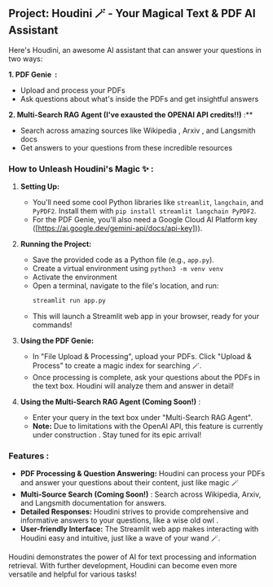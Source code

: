 ## Project: Houdini 🪄 - Your Magical Text & PDF AI Assistant

Here's Houdini, an awesome AI assistant that can answer your questions in two ways:

**1. PDF Genie ‍ :** 

   - Upload and process your PDFs 
   - Ask questions about what's inside the PDFs and get insightful answers 

**2. Multi-Search RAG Agent   (I've exausted the OPENAI API credits!!)** :**

   - Search across amazing sources like Wikipedia , Arxiv , and Langsmith docs  
   - Get answers to your questions from these incredible resources   

### How to Unleash Houdini's Magic ✨ :

1. **Setting Up:**

   - You'll need some cool Python libraries like `streamlit`, `langchain`, and `PyPDF2`. Install them with `pip install streamlit langchain PyPDF2`.
   - For the PDF Genie, you'll also need a Google Cloud AI Platform key ([https://ai.google.dev/gemini-api/docs/api-key])).  

2. **Running the Project:**

   - Save the provided code as a Python file (e.g., `app.py`).
   - Create a virtual environment using `python3 -m venv venv`
   - Activate the environment
   - Open a terminal, navigate to the file's location, and run:
     ```bash
     streamlit run app.py
     ```
   - This will launch a Streamlit web app in your browser, ready for your commands!

3. **Using the PDF Genie:**

   - In "File Upload & Processing", upload your PDFs. Click "Upload & Process" to create a magic index for searching 🪄.
   - Once processing is complete, ask your questions about the PDFs in the text box. Houdini will analyze them and answer in detail!

4. **Using the Multi-Search RAG Agent (Coming Soon!)** :

   - Enter your query in the text box under "Multi-Search RAG Agent". 
   - **Note:** Due to limitations with the OpenAI API, this feature is currently under construction ️. Stay tuned for its epic arrival!

### Features  :

- **PDF Processing & Question Answering:** Houdini can process your PDFs and answer your questions about their content, just like magic 🪄
- **Multi-Source Search (Coming Soon!)** : Search across Wikipedia, Arxiv, and Langsmith documentation for answers.
- **Detailed Responses:** Houdini strives to provide comprehensive and informative answers to your questions, like a wise old owl .
- **User-friendly Interface:** The Streamlit web app makes interacting with Houdini easy and intuitive, just like a wave of your wand 🪄.


Houdini demonstrates the power of AI for text processing and information retrieval. With further development, Houdini can become even more versatile and helpful for various tasks!

